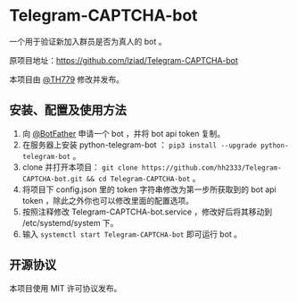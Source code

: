 # Telegram-CAPTCHA-bot

一个用于验证新加入群员是否为真人的 bot 。

原项目地址：https://github.com/lziad/Telegram-CAPTCHA-bot

本项目由 [@TH779](https://t.me/TH779) 修改并发布。

## 安装、配置及使用方法

1. 向 [@BotFather](https://t.me/BotFather) 申请一个 bot ，并将 bot api token 复制。
2. 在服务器上安装 python-telegram-bot ： `pip3 install --upgrade python-telegram-bot` 。
3. clone 并打开本项目： `git clone https://github.com/hh2333/Telegram-CAPTCHA-bot.git && cd Telegram-CAPTCHA-bot` 。
4. 将项目下 config.json 里的 token 字符串修改为第一步所获取到的 bot api token ，除此之外你也可以修改里面的配置选项。
5. 按照注释修改 Telegram-CAPTCHA-bot.service ，修改好后将其移动到 /etc/systemd/system 下。
6. 输入 `systemctl start Telegram-CAPTCHA-bot` 即可运行 bot 。

## 开源协议

本项目使用 MIT 许可协议发布。
